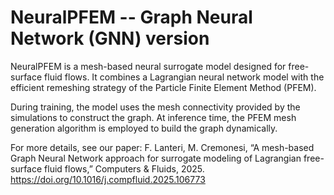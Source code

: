# NeuralPFEM -- Graph Neural Network (GNN) version
NeuralPFEM is a mesh-based neural surrogate model designed for free-surface fluid flows. It combines a Lagrangian neural network model with the efficient remeshing strategy of the Particle Finite Element Method (PFEM).

During training, the model uses the mesh connectivity provided by the simulations to construct the graph. At inference time, the PFEM mesh generation algorithm is employed to build the graph dynamically.

For more details, see our paper:
F. Lanteri, M. Cremonesi, “A mesh-based Graph Neural Network approach for surrogate modeling of Lagrangian free-surface fluid flows,” Computers & Fluids, 2025. https://doi.org/10.1016/j.compfluid.2025.106773
